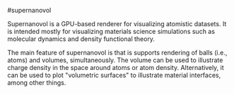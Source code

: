 #supernanovol

Supernanovol is a GPU-based renderer for visualizing atomistic datasets. It is intended mostly for visualizing materials 
science simulations such as molecular dynamics and density functional theory. 

The main feature of supernanovol is that is supports rendering of balls (i.e., atoms) and volumes, simultaneously. The volume can be used to illustrate charge density in the space around atoms or atom density. Alternatively, it can be used to plot "volumetric surfaces" to illustrate material interfaces, among other things.
